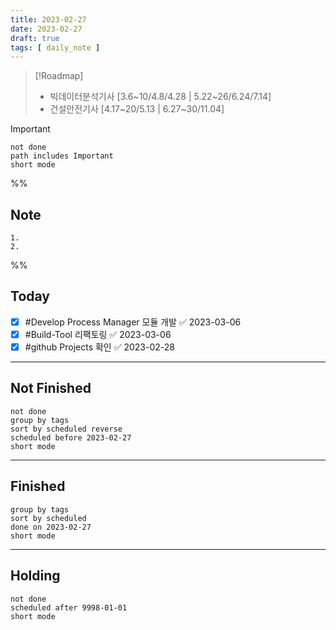 ```yaml
---
title: 2023-02-27
date: 2023-02-27
draft: true
tags: [ daily_note ]
---
```


> [!Roadmap]
>
> - 빅데이터분석기사 [3.6~10/4.8/4.28 | 5.22~26/6.24/7.14]
> - 건설안전기사 [4.17~20/5.13 | 6.27~30/11.04]

> [!important]
>
> ```tasks
> not done
> path includes Important
> short mode
> ```

%%

## Note

    1. 
    2.

%%

## Today

- [x] #Develop Process Manager 모듈 개발 ✅ 2023-03-06
- [x] #Build-Tool 리팩토링 ✅ 2023-03-06
- [x] #github Projects 확인 ✅ 2023-02-28

---

## Not Finished

```tasks
not done
group by tags
sort by scheduled reverse
scheduled before 2023-02-27
short mode
```

---

## Finished

```tasks
group by tags
sort by scheduled
done on 2023-02-27
short mode
```

---

## Holding

```tasks
not done
scheduled after 9998-01-01
short mode
```
